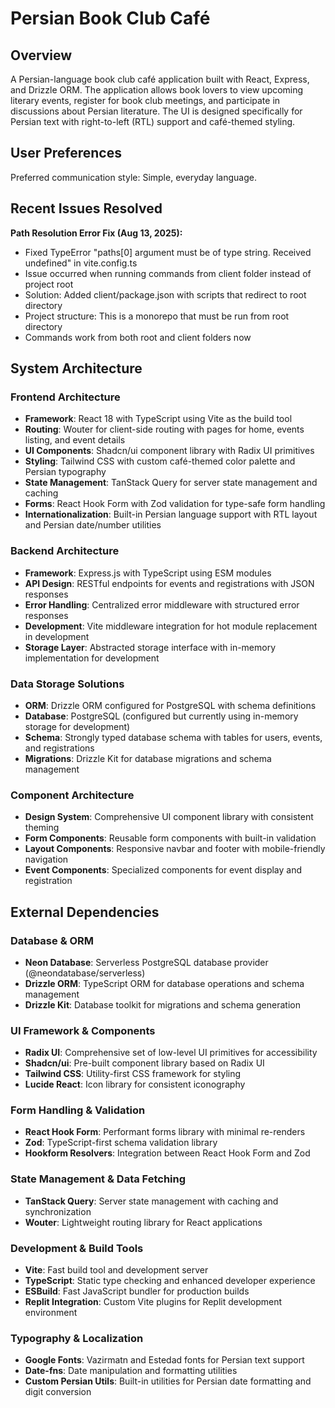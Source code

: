 # Persian Book Club Café

## Overview

A Persian-language book club café application built with React, Express, and Drizzle ORM. The application allows book lovers to view upcoming literary events, register for book club meetings, and participate in discussions about Persian literature. The UI is designed specifically for Persian text with right-to-left (RTL) support and café-themed styling.

## User Preferences

Preferred communication style: Simple, everyday language.

## Recent Issues Resolved

**Path Resolution Error Fix (Aug 13, 2025):**
- Fixed TypeError "paths[0] argument must be of type string. Received undefined" in vite.config.ts
- Issue occurred when running commands from client folder instead of project root
- Solution: Added client/package.json with scripts that redirect to root directory
- Project structure: This is a monorepo that must be run from root directory
- Commands work from both root and client folders now

## System Architecture

### Frontend Architecture
- **Framework**: React 18 with TypeScript using Vite as the build tool
- **Routing**: Wouter for client-side routing with pages for home, events listing, and event details
- **UI Components**: Shadcn/ui component library with Radix UI primitives
- **Styling**: Tailwind CSS with custom café-themed color palette and Persian typography
- **State Management**: TanStack Query for server state management and caching
- **Forms**: React Hook Form with Zod validation for type-safe form handling
- **Internationalization**: Built-in Persian language support with RTL layout and Persian date/number utilities

### Backend Architecture
- **Framework**: Express.js with TypeScript using ESM modules
- **API Design**: RESTful endpoints for events and registrations with JSON responses
- **Error Handling**: Centralized error middleware with structured error responses
- **Development**: Vite middleware integration for hot module replacement in development
- **Storage Layer**: Abstracted storage interface with in-memory implementation for development

### Data Storage Solutions
- **ORM**: Drizzle ORM configured for PostgreSQL with schema definitions
- **Database**: PostgreSQL (configured but currently using in-memory storage for development)
- **Schema**: Strongly typed database schema with tables for users, events, and registrations
- **Migrations**: Drizzle Kit for database migrations and schema management

### Component Architecture
- **Design System**: Comprehensive UI component library with consistent theming
- **Form Components**: Reusable form components with built-in validation
- **Layout Components**: Responsive navbar and footer with mobile-friendly navigation
- **Event Components**: Specialized components for event display and registration

## External Dependencies

### Database & ORM
- **Neon Database**: Serverless PostgreSQL database provider (@neondatabase/serverless)
- **Drizzle ORM**: TypeScript ORM for database operations and schema management
- **Drizzle Kit**: Database toolkit for migrations and schema generation

### UI Framework & Components
- **Radix UI**: Comprehensive set of low-level UI primitives for accessibility
- **Shadcn/ui**: Pre-built component library based on Radix UI
- **Tailwind CSS**: Utility-first CSS framework for styling
- **Lucide React**: Icon library for consistent iconography

### Form Handling & Validation
- **React Hook Form**: Performant forms library with minimal re-renders
- **Zod**: TypeScript-first schema validation library
- **Hookform Resolvers**: Integration between React Hook Form and Zod

### State Management & Data Fetching
- **TanStack Query**: Server state management with caching and synchronization
- **Wouter**: Lightweight routing library for React applications

### Development & Build Tools
- **Vite**: Fast build tool and development server
- **TypeScript**: Static type checking and enhanced developer experience
- **ESBuild**: Fast JavaScript bundler for production builds
- **Replit Integration**: Custom Vite plugins for Replit development environment

### Typography & Localization
- **Google Fonts**: Vazirmatn and Estedad fonts for Persian text support
- **Date-fns**: Date manipulation and formatting utilities
- **Custom Persian Utils**: Built-in utilities for Persian date formatting and digit conversion